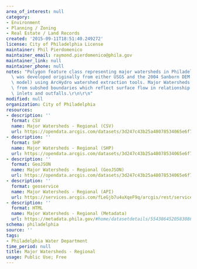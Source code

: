 ```yaml
---
area_of_interest: null
category:
- Environment
- Planning / Zoning
- Real Estate / Land Records
created: '2015-09-11T18:51:40.249272'
license: City of Philadelphia License
maintainer: Phil Pierdomenico
maintainer_email: raymond.pierdomenico@phila.gov
maintainer_link: null
maintainer_phone: null
notes: "Polygon feature class representing major watersheds in Philadelphia. Data\
  \ was developed originally from either USGS and the 2004 Sanborn DEM (digital elevation\
  \ model) using ArcHydro watershed extraction tools. Major Watersheds are dissolved\
  \ from subshed boundaries which reflect surface flow in relationship to stormwater\
  \ inlets and outfalls.\r\n\r\n"
modified: null
organization: City of Philadelphia
resources:
- description: ''
  format: CSV
  name: Major Watersheds - Regional (CSV)
  url: https://opendata.arcgis.com/datasets/3d247c43b25a48078534065e6f7a1c96_0.csv
- description: ''
  format: SHP
  name: Major Watersheds - Regional (SHP)
  url: https://opendata.arcgis.com/datasets/3d247c43b25a48078534065e6f7a1c96_0.zip
- description: ''
  format: GeoJSON
  name: Major Watersheds - Regional (GeoJSON)
  url: https://opendata.arcgis.com/datasets/3d247c43b25a48078534065e6f7a1c96_0.geojson
- description: ''
  format: geoservice
  name: Major Watersheds - Regional (API)
  url: https://services.arcgis.com/fLeGjb7u4uXqeF9q/arcgis/rest/services/Major_Watersheds_Regional/FeatureServer/0/query?outFields=*&where=1%3D1
- description: ''
  format: HTML
  name: Major Watersheds - Regional (Metadata)
  url: https://metadata.phila.gov/#home/datasetdetails/5543864520583086178c4e78/representationdetails/55438a819b989a05172d0cf8/
schema: philadelphia
source: ''
tags:
- Philadelphia Water Department
time_period: null
title: Major Watersheds - Regional
usage: Public Use; Free
---
```

